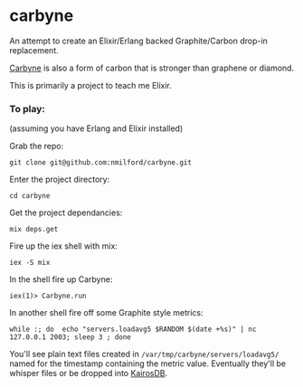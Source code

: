 carbyne
=======

An attempt to create an Elixir/Erlang backed Graphite/Carbon drop-in replacement.  

[Carbyne](http://www.extremetech.com/extreme/163997-carbyne-a-new-form-of-carbon-thats-stronger-than-graphene) is also a form of carbon that is stronger than graphene or diamond.

This is primarily a project to teach me Elixir.

### To play:

(assuming you have Erlang and Elixir installed)

Grab the repo:

`git clone git@github.com:nmilford/carbyne.git`

Enter the project directory:

`cd carbyne`

Get the project dependancies:

`mix deps.get`

Fire up the iex shell with mix:

`iex -S mix`

In the shell fire up Carbyne:

`iex(1)> Carbyne.run`

In another shell fire off some Graphite style metrics:

`while :; do  echo "servers.loadavg5 $RANDOM $(date +%s)" | nc 127.0.0.1 2003; sleep 3 ; done`

You'll see plain text files created in `/var/tmp/carbyne/servers/loadavg5/` named for the timestamp containing the metric value. Eventually they'll be whisper files or be dropped into [KairosDB](https://code.google.com/p/kairosdb/).